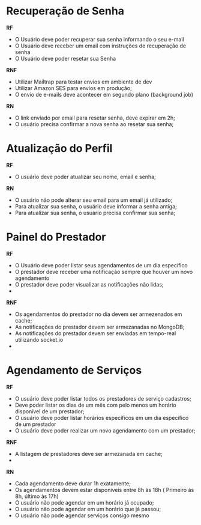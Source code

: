 # Recuperação de Senha


**RF**   

- O Usuário deve poder recuperar sua senha informando o seu e-mail
- O Usuário deve receber um email com instruções de recuperação de senha
- O Usuário deve poder resetar sua Senha

**RNF**

- Utilizar Mailtrap para testar envios em ambiente de dev
- Utilizar Amazon SES para envios em produção;
- O envio de e-mails deve acontecer em segundo plano (background job)


**RN**

- O link enviado por email para resetar senha, deve expirar em 2h;
- O usuário precisa confirmar a nova senha ao resetar sua senha;



# Atualização do Perfil

**RF** 

- O usuário deve poder atualizar seu nome, email e senha;

**RN** 

- O usuário não pode alterar seu email para um email já utilizado;
- Para atualizar sua senha, o usuário deve informar a senha antiga;
- Para atualizar sua senha, o usuário precisa confirmar sua senha;


# Painel do Prestador


**RF**

- O Usuário deve poder listar seus agendamentos de um dia específico
- O prestador deve receber uma notificação sempre que houver um novo agendamento
- O prestador deve poder visualizar as notificações não lidas;                                                  
-  

**RNF**
- Os agendamentos do prestador no dia devem ser armezenados em cache;
- As notificações do prestador devem ser armezanadas no MongoDB;
- As notificações do prestador devem ser enviadas em tempo-real utilizando socket.io
- 


# Agendamento de Serviços

**RF**
- O usuário deve poder listar todos os prestadores de serviço cadastros;
- Deve poder listar os dias de um mês com pelo menos um horário disponível de um prestador;
- O usuário deve poder listar horários específicos em um dia específico de um prestador
- O usuário deve poder realizar um novo agendamento com um prestador;

**RNF**
- A listagem de prestadores deve ser armezanada em cache;
- 


**RN**
- Cada agendamento deve durar 1h exatamente;
- Os agendamentos devem estar disponíveis entre 8h às 18h ( Primeiro às 8h, último às 17h)
- O usuário não pode agendar em um horário já ocupado;
- O usuário não pode agendar em um horário que já passou;
- O usuário não pode agendar serviços consigo mesmo


